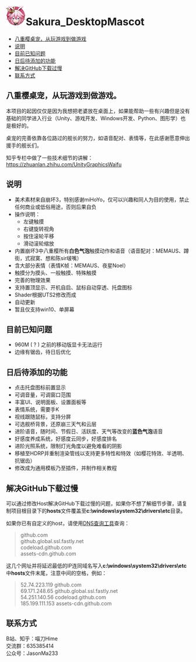 # <img src="README.assets/icon.png" alt="icon" style="zoom:50%;" />Sakura_DesktopMascot

- [八重樱桌宠，从玩游戏到做游戏](#八重樱桌宠从玩游戏到做游戏)
- [说明](#说明)
- [目前已知问题](#目前已知问题)
- [日后待添加的功能](#日后待添加的功能)
- [解决GitHub下载过慢](#解决GitHub下载过慢)
- [联系方式](#联系方式)

## 八重樱桌宠，从玩游戏到做游戏。

本项目的起因仅仅是因为我想把老婆放在桌面上，如果能帮助一些有兴趣但是没有基础的同学进入行业（Unity、游戏开发、Windows开发、Python、图形学）也是极好的。

桌宠的完善依靠各位路过的舰长的努力，如语音配对、表情等，在此感谢愿意伸出援手的舰长们。

知乎专栏中做了一些技术细节的讲解：https://zhuanlan.zhihu.com/UnityGraphicsWaifu

## 说明
- 美术素材来自崩坏3，特别感谢miHoYo，仅可以兴趣和同人为目的使用，禁止任何商业或低俗用途，否则后果自负
- 操作说明：
  - 左键触摸
  - 右键旋转视角
  - 按住滚轮平移
  - 滑动滚轮缩放
- 内置崩坏3中八重樱所有**白色气泡**触摸动作和语音（语音配对：MEMAUS、蹲街，式寂寞、想和陈sir啵嘴）
- 含大部分表情（表情K帧：MEMAUS、夜星Noel）
- 触摸分为摸头、一般触摸、特殊触摸
- 完善的物理效果
- 支持置顶显示、开机自启、鼠标自动穿透、托盘图标
- Shader根据UTS2修改而成
- 自动更新
- 暂且仅支持win10、单屏幕

## 目前已知问题
- 960M ( ? ) 之前的移动版显卡无法运行
- 边缘有锯齿，待日后优化

## 日后待添加的功能
- 点击托盘图标前置显示
- 可调音量，可调窗口范围
- 丰富UI、说明面板、设置面板等
- 表情系统，需要手K
- 视线跟随鼠标，支持分屏
- 可选舰桥背景，还原崩三天气和云层
- 进阶语音，随时间、节假日、活跃度、天气等改变的**蓝色气泡**语音
- 好感度养成系统，好感度云同步，好感度排名
- 进阶光照系统，限制灯光角度以避免难看的阴影
- 移植至HDRP并重制渲染管线以支持更多特性和特效（如樱花特效、半透明、抗锯齿）
- 修改成为通用模板乃至插件，并制作相关教程

## 解决GitHub下载过慢

可以通过修改Host解决GitHub下载过慢的问题，如果你不想了解细节步骤，请复制项目根目录下的**hosts**文件覆盖至**c:\windows\system32\drivers\etc**目录。

如果你已有自定义的host，请使用[DNS查询工具](http://tool.chinaz.com/dns/?type=1&amp;host=github.com&amp;ip=)查询：

> github.com  
> github.global.ssl.fastly.net  
> codeload.github.com  
> assets-cdn.github.com

这几个网址并将延迟最低的IP连同域名写入**c:\windows\system32\drivers\etc**中**hosts**文件末尾，注意中间的空格，例如：

> 52.74.223.119  github.com  
> 69.171.248.65 github.global.ssl.fastly.net  
> 54.251.140.56 codeload.github.com  
> 185.199.111.153 assets-cdn.github.com

## 联系方式

B站、知乎：喵刀Hime  
交流群：635385414  
公众号：JasonMa233
